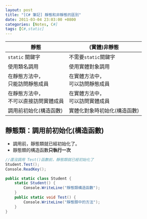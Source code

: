 ```yaml
---
layout: post
title: "[C# 筆記] 靜態和非靜態的區別"
date: 2011-03-04 23:03:00 +0800
categories: [Notes, C#]
tags: [C#,static]
---
```


| 靜態 |  (實體)非靜態 |
|--- |--- |
| `static` 關鍵字 | 不需要`static`關鍵字  |
| 使用類名調用 | 使用實體對象調用 |
| 在靜態方法中，<br>只能訪問靜態成員| 在實體方法中，<br>可以訪問靜態成員|
| 在靜態方法中，<br>不可以直接訪問實體成員|在實體方法中，<br>可以訪問實體成員|
|調用前初始化(構造函數)|實體化對象時初始化(構造函數)|

## 靜態類：調用前初始化(構造函數)
- 調用前，靜態類就已經初始化了。
- 靜態類的構造函數**只執行一次**

```c#
//還沒調用 Test()函數前，靜態類就已經初始化了
Student.Test();
Console.ReadKey();

public static class Student {
    static Student() {
        Console.WriteLine("靜態類構造函數");
    }
    public static void Test() {
        Console.WriteLine("靜態類中的方法");
    }
}
```